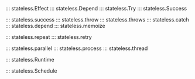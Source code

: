 ::: stateless.Effect
::: stateless.Depend
::: stateless.Try
::: stateless.Success

::: stateless.success
::: stateless.throw
::: stateless.throws
::: stateless.catch
::: stateless.depend
::: stateless.memoize

::: stateless.repeat
::: stateless.retry

::: stateless.parallel
::: stateless.process
::: stateless.thread


::: stateless.Runtime

::: stateless.Schedule
